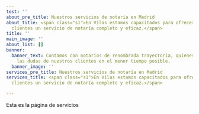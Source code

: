 ```yaml
---
test: ''
about_pre_title: Nuestros servicios de notaría en Madrid
about_title: <span class="s1">En Vilas estamos capacitados para ofrecer a nuestros
  clientes un servicio de notaría completo y eficaz.</span>
title: ''
main_image: ''
about_list: []
banner:
  banner_text: Contamos con notarios de renombrada trayectoria, quienes resolverán
    las dudas de nuestros clientes en el menor tiempo posible.
  banner_image: ''
services_pre_title: Nuestros servicios de notaría en Madrid
services_title: <span class="s1">En Vilas estamos capacitados para ofrecer a nuestros
  clientes un servicio de notaría completo y eficaz.</span>

---
```

Esta es la página de servicios